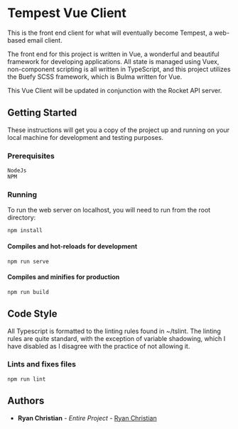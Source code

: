 # Tempest Vue Client

This is the front end client for what will eventually become Tempest, a web-based email client.

The front end for this project is written in Vue, a wonderful and beautiful framework for developing applications. All state is managed using Vuex, non-component scripting is all written in TypeScript, and this project utilizes the Buefy SCSS framework, which is Bulma written for Vue.

This Vue Client will be updated in conjunction with the Rocket API server.

## Getting Started

These instructions will get you a copy of the project up and running on your local machine for development and testing purposes.

### Prerequisites


```
NodeJs
NPM
```

### Running

To run the web server on localhost, you will need to run from the root directory: 

```
npm install
```

#### Compiles and hot-reloads for development
```
npm run serve
```

#### Compiles and minifies for production
```
npm run build
```

## Code Style

All Typescript is formatted to the linting rules found in ~/tslint. The linting rules are quite standard, with the exception of variable shadowing, which I have disabled as I disagree with the practice of not allowing it.

### Lints and fixes files
```
npm run lint
```

## Authors

* **Ryan Christian** - *Entire Project* - [Ryan Christian](https://github.com/RyanChristian4427)
